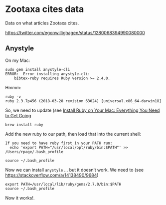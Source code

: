 # Zootaxa cites data

Data on what articles Zootaxa cites.



https://twitter.com/egonwillighagen/status/1280068394990080000


## Anystyle

On my Mac:

```
sudo gem install anystyle-cli
ERROR:  Error installing anystyle-cli:
	bibtex-ruby requires Ruby version >= 2.4.0.
```

Hmmm:
```
ruby -v
ruby 2.3.7p456 (2018-03-28 revision 63024) [universal.x86_64-darwin18]
```

So, we need to update (see [Install Ruby on Your Mac: Everything You Need to Get Going](https://stackify.com/install-ruby-on-your-mac-everything-you-need-to-get-going/)

```
brew install ruby
```

Add the new ruby to our path, then load that into the current shell:
```
If you need to have ruby first in your PATH run:
  echo 'export PATH="/usr/local/opt/ruby/bin:$PATH"' >> /Users/rpage/.bash_profile

source ~/.bash_profile
```

Now we can install ```anystyle``` … but it doesn’t work. We need to (see https://stackoverflow.com/a/14138490/9684)

```
export PATH=/usr/local/lib/ruby/gems/2.7.0/bin:$PATH
source ~/.bash_profile
```

Now it works!.





